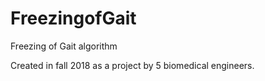 # FreezingofGait
Freezing of Gait algorithm

Created in fall 2018 as a project by 5 biomedical engineers. 

